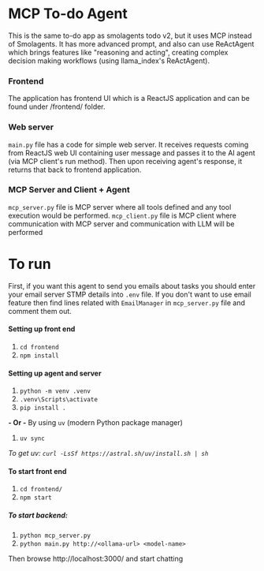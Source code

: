 # MCP To-do Agent

This is the same to-do app as smolagents todo v2, but it uses MCP instead of Smolagents.
It has more advanced prompt, and also can use ReActAgent which brings features like "reasoning and acting", creating complex decision making workflows (using llama_index's ReActAgent).

### Frontend
The application has frontend UI which is a ReactJS application and can be found under /frontend/ folder.

### Web server
`main.py` file has a code for simple web server. It receives requests coming from ReactJS web UI containing user message and passes it to the AI agent (via MCP client's run method). Then upon receiving agent's response, it returns that back to frontend application.

### MCP Server and Client + Agent
`mcp_server.py` file is MCP server where all tools defined and any tool execution would be performed.
`mcp_client.py` file is MCP client where communication with MCP server and communication with LLM will be performed

# To run
First, if you want this agent to send you emails about tasks you should enter your email server STMP details into `.env` file. If you don't want to use email feature then find lines related with `EmailManager` in `mcp_server.py` file and comment them out.

#### Setting up front end
1. `cd frontend`
2. `npm install`

#### Setting up agent and server 

1. `python -m venv .venv`
2. `.venv\Scripts\activate`
3. `pip install .`

**- Or -**
By using `uv` (modern Python package manager) 
1. `uv sync`

*To get uv: `curl -LsSf https://astral.sh/uv/install.sh | sh`*

#### To start front end
1. `cd frontend/`
2. `npm start`

##### To start backend:
1. `python mcp_server.py`
2. `python main.py http://<ollama-url> <model-name>`

Then browse http://localhost:3000/ and start chatting

